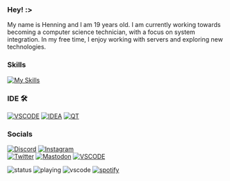 ### Hey! :>
My name is Henning and I am 19 years old. I am currently working towards becoming a computer science technician, with a focus on system integration. In my free time, I enjoy working with servers and exploring new technologies.

### Skills
[![My Skills](https://skillicons.dev/icons?i=cloudflare,aws,azure,netlify,vercel,java,cpp,python,html,css,php,docker,mysql,mongodb&perline=10)](https://mutebefehl.de)

### IDE 🛠 
[![VSCODE](https://skillicons.dev/icons?i=vscode)](https://code.visualstudio.com/)
[![IDEA](https://skillicons.dev/icons?i=idea)](https://www.jetbrains.com/idea/)
[![QT](https://skillicons.dev/icons?i=qt)](https://www.qt.io/product)

### Socials
[![Discord](https://skillicons.dev/icons?i=discord)](https://code.visualstudio.com/)
[![Instagram](https://skillicons.dev/icons?i=instagram)](https://code.visualstudio.com/)	
[![Twitter](https://skillicons.dev/icons?i=twitter)](https://code.visualstudio.com/)
[![Mastodon](https://skillicons.dev/icons?i=mastodon)](https://code.visualstudio.com/)
[![VSCODE](https://skillicons.dev/icons?i=vscode)](https://code.visualstudio.com/)

![status](https://nocache.advaith.workers.dev?url=https://img.shields.io/endpoint?url=https://dev.discordprofiles.me/api/badge/status/224270178836283392?simple=true)
![playing](https://nocache.advaith.workers.dev?url=https://img.shields.io/endpoint?url=https://dev.discordprofiles.me/api/badge/playing/224270178836283392)
![vscode](https://nocache.advaith.workers.dev?url=https://img.shields.io/endpoint?url=https://dev.discordprofiles.me/api/badge/vscode/224270178836283392)
[![spotify](https://nocache.advaith.workers.dev?url=https://img.shields.io/endpoint?url=https://dev.discordprofiles.me/api/badge/spotify/224270178836283392)](https://dev.discordprofiles.me/openspotify/224270178836283392)

